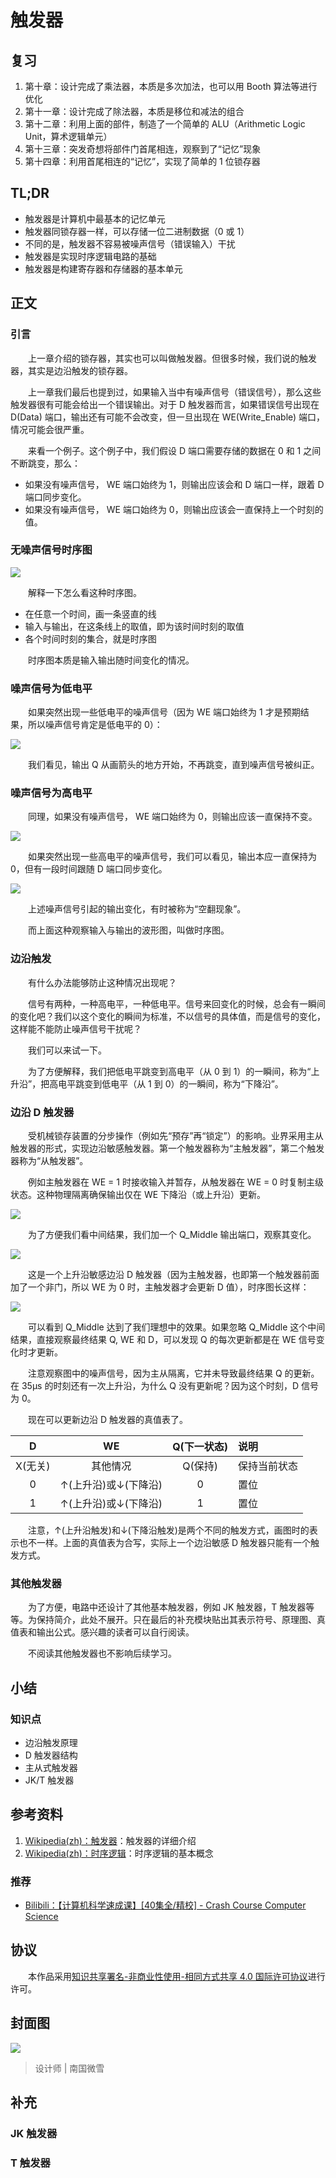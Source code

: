 # 触发器

## 复习

1. 第十章：设计完成了乘法器，本质是多次加法，也可以用 Booth 算法等进行优化
2. 第十一章：设计完成了除法器，本质是移位和减法的组合
3. 第十二章：利用上面的部件，制造了一个简单的 ALU（Arithmetic Logic Unit，算术逻辑单元）
4. 第十三章：突发奇想将部件门首尾相连，观察到了“记忆”现象
5. 第十四章：利用首尾相连的“记忆”，实现了简单的 1 位锁存器

## TL;DR

- 触发器是计算机中最基本的记忆单元
- 触发器同锁存器一样，可以存储一位二进制数据（0 或 1）
- 不同的是，触发器不容易被噪声信号（错误输入）干扰
- 触发器是实现时序逻辑电路的基础
- 触发器是构建寄存器和存储器的基本单元

## 正文

### 引言

　　上一章介绍的锁存器，其实也可以叫做触发器。但很多时候，我们说的触发器，其实是边沿触发的锁存器。

　　上一章我们最后也提到过，如果输入当中有噪声信号（错误信号），那么这些触发器很有可能会给出一个错误输出。对于 D 触发器而言，如果错误信号出现在 D(Data) 端口，输出还有可能不会改变，但一旦出现在 WE(Write_Enable) 端口，情况可能会很严重。

　　来看一个例子。这个例子中，我们假设 D 端口需要存储的数据在 0 和 1 之间不断跳变，那么：

- 如果没有噪声信号， WE 端口始终为 1，则输出应该会和 D 端口一样，跟着 D 端口同步变化。
- 如果没有噪声信号， WE 端口始终为 0，则输出应该会一直保持上一个时刻的值。

### 无噪声信号时序图

![](https://raw.githubusercontent.com/TinySnow/GithubImageHosting/main/blog/computer-science-guide/content/无噪声.png)

　　解释一下怎么看这种时序图。

- 在任意一个时间，画一条竖直的线
- 输入与输出，在这条线上的取值，即为该时间时刻的取值
- 各个时间时刻的集合，就是时序图

　　时序图本质是输入输出随时间变化的情况。

### 噪声信号为低电平

　　如果突然出现一些低电平的噪声信号（因为 WE 端口始终为 1 才是预期结果，所以噪声信号肯定是低电平的 0）：

![](https://raw.githubusercontent.com/TinySnow/GithubImageHosting/main/blog/computer-science-guide/content/噪声信号为低电平.png)

　　我们看见，输出 Q 从画箭头的地方开始，不再跳变，直到噪声信号被纠正。

### 噪声信号为高电平

　　同理，如果没有噪声信号， WE 端口始终为 0，则输出应该一直保持不变。

![](https://raw.githubusercontent.com/TinySnow/GithubImageHosting/main/blog/computer-science-guide/content/无噪声-WE一直为0.png)

　　如果突然出现一些高电平的噪声信号，我们可以看见，输出本应一直保持为 0，但有一段时间跟随 D 端口同步变化。

![](https://raw.githubusercontent.com/TinySnow/GithubImageHosting/main/blog/computer-science-guide/content/噪声信号为高电平.png)

　　上述噪声信号引起的输出变化，有时被称为“空翻现象”。

　　而上面这种观察输入与输出的波形图，叫做时序图。

### 边沿触发

　　有什么办法能够防止这种情况出现呢？

　　信号有两种，一种高电平，一种低电平。信号来回变化的时候，总会有一瞬间的变化吧？我们以这个变化的瞬间为标准，不以信号的具体值，而是信号的变化，这样能不能防止噪声信号干扰呢？

　　我们可以来试一下。

　　为了方便解释，我们把低电平跳变到高电平（从 0 到 1）的一瞬间，称为“上升沿”，把高电平跳变到低电平（从 1 到 0）的一瞬间，称为“下降沿”。

### 边沿 D 触发器

　　受机械锁存装置的分步操作（例如先“预存”再“锁定”）的影响。业界采用主从触发器的形式，实现边沿敏感触发器。第一个触发器称为“主触发器”，第二个触发器称为“从触发器”。

　　例如主触发器在 WE = 1 时接收输入并暂存，从触发器在 WE = 0 时复制主级状态。这种物理隔离确保输出仅在 WE 下降沿（或上升沿）更新。

![](https://raw.githubusercontent.com/TinySnow/GithubImageHosting/main/blog/computer-science-guide/content/上升沿敏感边沿D触发器.png)

　　为了方便我们看中间结果，我们加一个 Q_Middle 输出端口，观察其变化。

![](https://raw.githubusercontent.com/TinySnow/GithubImageHosting/main/blog/computer-science-guide/content/添加Q_Middle.png)

　　这是一个上升沿敏感边沿 D 触发器（因为主触发器，也即第一个触发器前面加了一个非门，所以 WE 为 0 时，主触发器才会更新 D 值），时序图长这样：

![](https://raw.githubusercontent.com/TinySnow/GithubImageHosting/main/blog/computer-science-guide/content/上升沿敏感边沿D触发器时序图.png)

　　可以看到 Q_Middle 达到了我们理想中的效果。如果忽略 Q_Middle 这个中间结果，直接观察最终结果 Q, WE 和 D，可以发现 Q 的每次更新都是在 WE 信号变化时才更新。

　　注意观察图中的噪声信号，因为主从隔离，它并未导致最终结果 Q 的更新。在 35μs 的时刻还有一次上升沿，为什么 Q 没有更新呢？因为这个时刻，D 信号为 0。

　　现在可以更新边沿 D 触发器的真值表了。

| D | WE | Q(下一状态) | 说明 |
|:-:|:-:|:----------:|:-----|
| X(无关) | 其他情况 | Q(保持) | 保持当前状态 |
| 0 | ↑(上升沿)或↓(下降沿) | 0 | 置位 |
| 1 | ↑(上升沿)或↓(下降沿) | 1 | 置位 |

　　注意，↑(上升沿触发)和↓(下降沿触发)是两个不同的触发方式，画图时的表示也不一样。上面的真值表为合写，实际上一个边沿敏感 D 触发器只能有一个触发方式。

### 其他触发器

　　为了方便，电路中还设计了其他基本触发器，例如 JK 触发器，T 触发器等等。为保持简介，此处不展开。只在最后的补充模块贴出其表示符号、原理图、真值表和输出公式。感兴趣的读者可以自行阅读。

　　不阅读其他触发器也不影响后续学习。

## 小结

### 知识点

- 边沿触发原理
- D 触发器结构
- 主从式触发器
- JK/T 触发器

## 参考资料

1. [Wikipedia(zh)：触发器](https://zh.wikipedia.org/wiki/%E8%A7%A6%E5%8F%91%E5%99%A8)：触发器的详细介绍
2. [Wikipedia(zh)：时序逻辑](https://zh.wikipedia.org/wiki/%E6%97%B6%E5%BA%8F%E9%80%BB%E8%BE%91)：时序逻辑的基本概念

### 推荐

- [Bilibili：【计算机科学速成课】[40集全/精校] - Crash Course Computer Science](https://www.bilibili.com/video/av21376839?p=6)

## 协议

　　本作品采用[知识共享署名-非商业性使用-相同方式共享 4.0 国际许可协议](https://creativecommons.org/licenses/by-nc-sa/4.0/deed.zh)进行许可。

## 封面图

![](https://raw.githubusercontent.com/TinySnow/GithubImageHosting/main/blog/computer-science-guide/cover/触发器.png)

> 设计师 | 南国微雪

## 补充

### JK 触发器

### T 触发器
